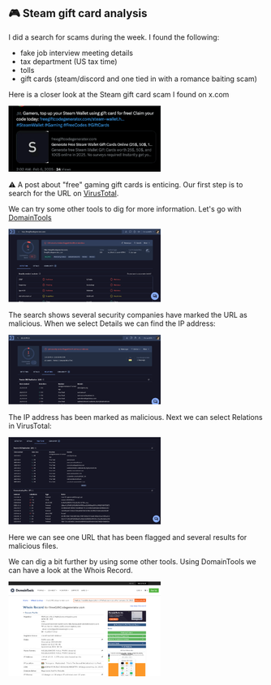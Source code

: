 ## 🎮 Steam gift card analysis

I did a search for scams during the week. I found the following:
- fake job interview meeting details
- tax department (US tax time)
- tolls
- gift cards (steam/discord and one tied in with a romance baiting scam)

Here is a closer look at the Steam gift card scam I found on x.com

<img
src="https://github.com/thequietlife/phishing-analysis/blob/65614cd1aafeb8d81cb2539d233e3cbf81899050/images/steam%20gift%20card.png"
alt="post found on x/twitter about free gift cards" width="300"/>

⚠️ A post about "free" gaming gift cards is enticing. 
Our first step is to search for the URL on [VirusTotal](https://www.virustotal.com/gui/home/upload).

We can try some other tools to dig for more information. Let's go with [DomainTools](https://whois.domaintools.com/)

<img
src="https://github.com/thequietlife/phishing-analysis/blob/a0fefdc829816250a0092d0d2f997074d9183dde/images/freegiftcard_VirusTotal.png"
alt="VirusTotal screenshot for freegiftcodegenerator[.]com URL search" width="300"/>

The search shows several security companies have marked the URL as malicious.
When we select Details we can find the IP address:

<img
src="https://github.com/thequietlife/phishing-analysis/blob/13eed7dfcb483a08862415642125b6169d36b05b/images/freegiftcard_IP.png"
alt="VirusTotal screenshot for freegiftcodegenerator[.]com IP address" width="300"/>

The IP address has been marked as malicious.
Next we can select Relations in VirusTotal:

<img
src="https://github.com/thequietlife/phishing-analysis/blob/dd0bf40b49b4c422ef6dc29897042e4bbc095b9c/images/freegiftcard_relations.png"
alt="VirusTotal screenshot for freegiftcodegenerator[.]com Relations" width="300"/>

Here we can see one URL that has been flagged and several results for malicious files.

We can dig a bit further by using some other tools. Using DomainTools we can have a look at the Whois Record.

<img
src="https://github.com/thequietlife/phishing-analysis/blob/d743f71b35bafb473f32320ade30afa81165a7b3/images/free%20gift_DomainTools.png"
alt="Whois record from DomainTools" width="300"/>


